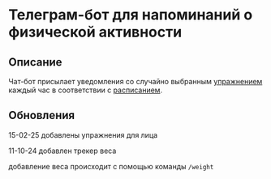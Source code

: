 # Телеграм-бот для напоминаний о физической активности
## Описание
Чат-бот присылает уведомления со случайно выбранным [упражнением](exercises_list.json) каждый час в соответствии с [расписанием](schedule.json).

## Обновления
15-02-25 добавлены упражнения для лица

11-10-24 добавлен трекер веса

  добавление веса происходит с помощью команды `/weight`
